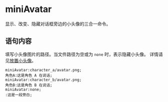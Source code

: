 # miniAvatar

显示、改变、隐藏对话框旁边的小头像的三合一命令。

## 语句内容

填写小头像图片的路径。当文件路径为空或为 `none` 时，表示隐藏小头像。
详情请见[放置小头像](../../webgal-script/bg-and-figure.md#放置小头像)。

```webgal
miniAvatar:character_a/avatar.png;
角色A:这是角色 A 在说话;
miniAvatar:character_b/avatar.png;
角色B:这是角色 B 在说话;
miniAvatar:none;
:这是一段旁白;
```
